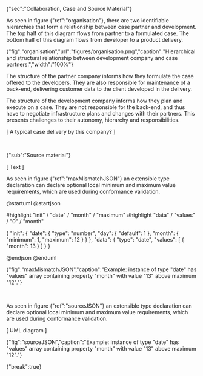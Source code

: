 {"sec":"Collaboration, Case and Source Material"}

As seen in figure {"ref":"organisation"}, there are two identifiable hierarchies that form a relationship between case partner and development. The top half of this diagram flows from partner to a formulated case. The bottom half of this diagram flows from developer to a product delivery.

{"fig":"organisation","url":"figures/organisation.png","caption":"Hierarchical and structural relationship between development company and case partners.","width":"100%"}

The structure of the partner company informs how they formulate the case offered to the developers. They are also responsible for maintenance of a back-end, delivering customer data to the client developed in the delivery.

The structure of the development company informs how they plan and execute on a case. They are not responsible for the back-end, and thus have to negotiate infrastructure plans and changes with their partners. This presents challenges to their autonomy, hierarchy and responsibilities.

[ A typical case delivery by this company? ]

<br>

{"sub":"Source material"}

[ Text ]

As seen in figure {"ref":"maxMismatchJSON"} an extensible type declaration can declare optional local minimum and maximum value requirements, which are used during conformance validation.

@startuml
@startjson

<style>
jsonDiagram {
    BackGroundColor transparent
    node {
        BackGroundColor white
        highlight {
            BackGroundColor #ff9999
        }
    }
}
</style>

#highlight "init" / "date" / "month" / "maximum"
#highlight "data" / "values" / "0" / "month"

{
    "init": {
        "date": {
            "type": "number",
            "day": { "default": 1 },
            "month": { "minimum": 1, "maximum": 12 }
        }
    },
    "data": {
        "type": "date",
        "values": [ { "month": 13 } ]
    }
}

@endjson
@enduml

{"fig":"maxMismatchJSON","caption":"Example: instance of type \"date\" has \"values\" array containing property \"month\" with value \"13\" above maximum \"12\"."}

<br>

As seen in figure {"ref":"sourceJSON"} an extensible type declaration can declare optional local minimum and maximum value requirements, which are used during conformance validation.

[ UML diagram ]

{"fig":"sourceJSON","caption":"Example: instance of type \"date\" has \"values\" array containing property \"month\" with value \"13\" above maximum \"12\"."}

{"break":true}